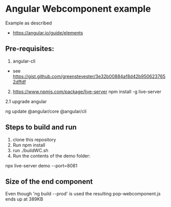 
# Angular Webcomponent example

Example as described 
- https://angular.io/guide/elements

## Pre-requisites: 

1. angular-cli
- see https://gist.github.com/greenstevester/3e32b00884af8d42b9506237652dffdf

2. https://www.npmjs.com/package/live-server
npm install -g live-server

2.1 upgrade angular  

ng update @angular/core @angular/cli

## Steps to build and run

1. clone this repository
2. Run npm install
3. run ./buildWC.sh
4. Run the contents of the demo folder: 

npx live-server demo --port=8081

## Size of the end component
Even though 'ng build --prod' is used the resulting pop-webcomponent.js ends up at 389KB
